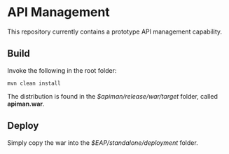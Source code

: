 API Management
==============

This repository currently contains a prototype API management capability.


Build
-----

Invoke the following in the root folder:

	mvn clean install

The distribution is found in the _$apiman/release/war/target_ folder, called __apiman.war__.


Deploy
------

Simply copy the war into the _$EAP/standalone/deployment_ folder.




